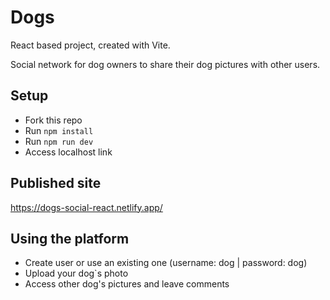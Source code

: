 # Dogs

React based project, created with Vite.

Social network for dog owners to share their dog pictures with other users.

## Setup
- Fork this repo
- Run ``` npm install ```
- Run ``` npm run dev ```
- Access localhost link

## Published site
https://dogs-social-react.netlify.app/

## Using the platform
- Create user or use an existing one (username: dog | password: dog)
- Upload your dog`s photo
- Access other dog's pictures and leave comments
